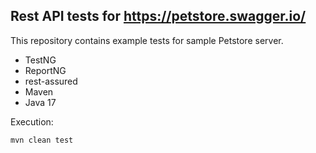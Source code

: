 ## Rest API tests for https://petstore.swagger.io/
This repository contains example tests for sample Petstore server.


- TestNG
- ReportNG
- rest-assured
- Maven
- Java 17

Execution:

```mvn clean test```


